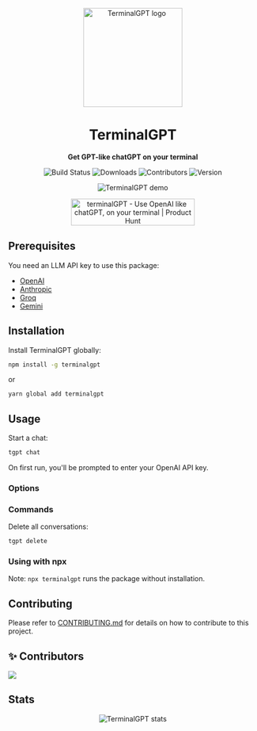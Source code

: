 <p align="center">
  <img width="200" alt="TerminalGPT logo" src="https://github.com/jucasoliveira/terminalGPT/assets/11979969/f371e361-6c74-4a5b-9634-c537aa6db21d"/>
</p>

<h1 align="center">TerminalGPT</h1>

<p align="center">
  <strong>Get GPT-like chatGPT on your terminal</strong>
</p>

<p align="center">
  <img src="https://img.shields.io/github/actions/workflow/status/jucasoliveira/terminalGPT/pr.yml" alt="Build Status"/>
  <img src="https://img.shields.io/npm/dt/terminalgpt" alt="Downloads"/>
  <img src="https://img.shields.io/github/contributors/jucasoliveira/terminalGPT" alt="Contributors"/>
  <img src="https://img.shields.io/github/package-json/v/jucasoliveira/terminalGPT" alt="Version"/>
</p>

<p align="center">
  <img alt="TerminalGPT demo" src="https://github.com/jucasoliveira/terminalGPT/assets/11979969/3de20615-87ad-4157-99ad-33ba2687214b"/>
</p>

<p align="center">
  <a href="https://www.producthunt.com/posts/terminalgpt?utm_source=badge-featured&utm_medium=badge&utm_souce=badge-terminalgpt" target="_blank">
    <img src="https://api.producthunt.com/widgets/embed-image/v1/featured.svg?post_id=373888&theme=light" alt="terminalGPT - Use OpenAI like chatGPT, on your terminal | Product Hunt" style="width: 250px; height: 54px;" width="250" height="54" />
  </a>
</p>

## Prerequisites

You need an LLM API key to use this package:

- [OpenAI](https://platform.openai.com/docs/api-reference/introduction)
- [Anthropic](https://www.anthropic.com/)
- [Groq](https://www.groq.com/)
- [Gemini](https://gemini.google.com/)

## Installation

Install TerminalGPT globally:

```bash
npm install -g terminalgpt
```

or

```bash
yarn global add terminalgpt
```

## Usage

Start a chat:

```bash
tgpt chat
```

On first run, you'll be prompted to enter your OpenAI API key.

### Options

### Commands

Delete all conversations:

```bash
tgpt delete
```

### Using with npx

Note: `npx terminalgpt` runs the package without installation.

## Contributing

Please refer to [CONTRIBUTING.md](CONTRIBUTING.md) for details on how to contribute to this project.

## ✨ Contributors

<a href="https://github.com/jucasoliveira/terminalGPT/graphs/contributors">
  <img src="https://contrib.rocks/image?repo=jucasoliveira/terminalGPT" />
</a>

## Stats

<p align="center">
   <img alt="TerminalGPT stats" src="https://repobeats.axiom.co/api/embed/92b8c74cac77f3fbb0e843cc3f6a36b01e7bd152.svg"/>
</p>
